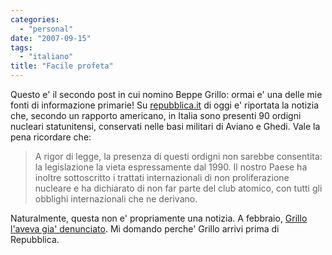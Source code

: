 ```yaml
---
categories:
  - "personal"
date: "2007-09-15"
tags:
  - "italiano"
title: "Facile profeta"
---
```


Questo e' il secondo post in cui nomino Beppe Grillo: ormai e' una delle mie
fonti di informazione primarie! Su [repubblica.it][1] di oggi e' riportata la
notizia che, secondo un rapporto americano, in Italia sono presenti 90 ordigni
nucleari statunitensi, conservati nelle basi militari di Aviano e Ghedi. Vale
la pena ricordare che: 

> A rigor di legge, la presenza di questi ordigni non sarebbe consentita: la
> legislazione la vieta espressamente dal 1990. Il nostro Paese ha inoltre
> sottoscritto i trattati internazionali di non proliferazione nucleare e ha
> dichiarato di non far parte del club atomico, con tutti gli obblighi
> internazionali che ne derivano.

Naturalmente, questa non e' propriamente una notizia. A febbraio, [Grillo
l'aveva gia' denunciato][2]. Mi domando perche' Grillo arrivi prima di
Repubblica.

   [1]: http://www.repubblica.it/2007/09/sezioni/esteri/bombe-atomiche/bombe-atomiche/bombe-atomiche.html
   [2]: http://www.beppegrillo.it/2007/02/italia_nucleare.html#trackbacks
